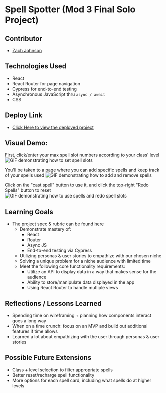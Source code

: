 # Spell Spotter (Mod 3 Final Solo Project)

## Contributor
* [Zach Johnson](https://github.com/zachjjohns)

## Technologies Used
* React 
* React Router for page navigation
* Cypress for end-to-end testing
* Asynchronous JavaScript thru `async / await`
* CSS

## Deploy Link
* [Click Here to view the deployed project](https://spellspotter.surge.sh/)

## Visual Demo:

First, click/enter your max spell slot numbers according to your class' level
![GIF demonstrating how to set spell slots](https://media.giphy.com/media/DrYFognaa92ezXT3bz/giphy.gif)


You'll be taken to a page where you can add specific spells and keep track of your spells used
![GIF demonstrating how to add and remove spells](https://media.giphy.com/media/6aWh3rjBEKmsw3P1ko/giphy.gif)


Click on the "cast spell" button to use it, and click the top-right "Redo Spells" button to reset
![GIF demonstrating how to use spells and redo spell slots](https://media.giphy.com/media/VERSPAs07T0fPjSO8c/giphy.gif)

## Learning Goals
* The project spec & rubric can be found [here](https://frontend.turing.edu/projects/module-3/niche-audience.html)
  * Demonstrate mastery of:
    * React
    * Router
    * Async JS
    * End-to-end testing via Cypress  
  * Utilizing personas & user stories to empathize with our chosen niche
  * Solving a unique problem for a niche audience with limited time
  * Meet the following core functionality requirements:
    * Utilize an API to display data in a way that makes sense for the audience
    * Ability to store/manipulate data displayed in the app
    * Using React Router to handle mutliple views

## Reflections / Lessons Learned
* Spending time on wireframing + planning how components interact goes a long way
* When on a time crunch: focus on an MVP and build out additional features if time allows
* Learned a lot about empathizing with the user through personas & user stories

## Possible Future Extensions
* Class + level selection to filter appropriate spells
* Better reset/recharge spell functionality
* More options for each spell card, including what spells do at higher levels
